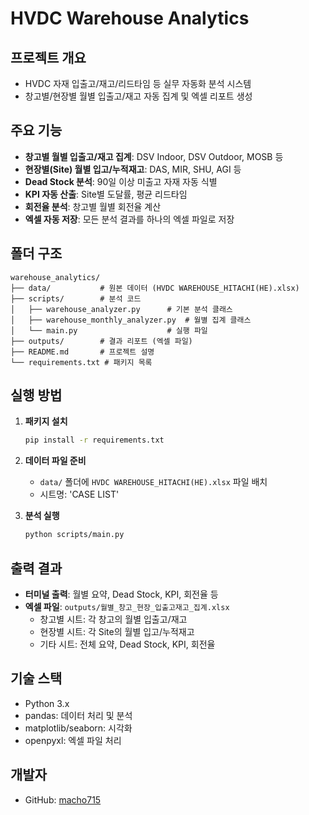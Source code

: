 # HVDC Warehouse Analytics

## 프로젝트 개요
- HVDC 자재 입출고/재고/리드타임 등 실무 자동화 분석 시스템
- 창고별/현장별 월별 입출고/재고 자동 집계 및 엑셀 리포트 생성

## 주요 기능
- **창고별 월별 입출고/재고 집계**: DSV Indoor, DSV Outdoor, MOSB 등
- **현장별(Site) 월별 입고/누적재고**: DAS, MIR, SHU, AGI 등
- **Dead Stock 분석**: 90일 이상 미출고 자재 자동 식별
- **KPI 자동 산출**: Site별 도달률, 평균 리드타임
- **회전율 분석**: 창고별 월별 회전율 계산
- **엑셀 자동 저장**: 모든 분석 결과를 하나의 엑셀 파일로 저장

## 폴더 구조
```
warehouse_analytics/
├── data/           # 원본 데이터 (HVDC WAREHOUSE_HITACHI(HE).xlsx)
├── scripts/        # 분석 코드
│   ├── warehouse_analyzer.py      # 기본 분석 클래스
│   ├── warehouse_monthly_analyzer.py  # 월별 집계 클래스
│   └── main.py                    # 실행 파일
├── outputs/        # 결과 리포트 (엑셀 파일)
├── README.md       # 프로젝트 설명
└── requirements.txt # 패키지 목록
```

## 실행 방법
1. **패키지 설치**
   ```bash
   pip install -r requirements.txt
   ```

2. **데이터 파일 준비**
   - `data/` 폴더에 `HVDC WAREHOUSE_HITACHI(HE).xlsx` 파일 배치
   - 시트명: 'CASE LIST'

3. **분석 실행**
   ```bash
   python scripts/main.py
   ```

## 출력 결과
- **터미널 출력**: 월별 요약, Dead Stock, KPI, 회전율 등
- **엑셀 파일**: `outputs/월별_창고_현장_입출고재고_집계.xlsx`
  - 창고별 시트: 각 창고의 월별 입출고/재고
  - 현장별 시트: 각 Site의 월별 입고/누적재고
  - 기타 시트: 전체 요약, Dead Stock, KPI, 회전율

## 기술 스택
- Python 3.x
- pandas: 데이터 처리 및 분석
- matplotlib/seaborn: 시각화
- openpyxl: 엑셀 파일 처리

## 개발자
- GitHub: [macho715](https://github.com/macho715)
